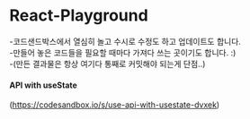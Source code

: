 # React-Playground

-코드샌드박스에서 열심히 놀고 수시로 수정도 하고 업데이트도 합니다. <br />
-만들어 놓은 코드들을 필요할 때마다 가져다 쓰는 곳이기도 합니다. :) <br />
-(만든 결과물은 항상 여기다 통째로 커밋해야 되는게 단점..)

#### API with useState 
(https://codesandbox.io/s/use-api-with-usestate-dvxek)